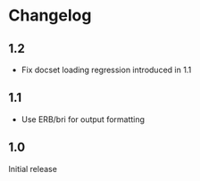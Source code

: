 # Changelog

## 1.2

 - Fix docset loading regression introduced in 1.1

## 1.1

 - Use ERB/bri for output formatting

## 1.0

Initial release